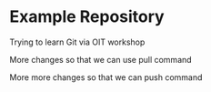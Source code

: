 # Example Repository

Trying to learn Git via OIT workshop

More changes so that we can use pull command

More more changes so that we can push command
